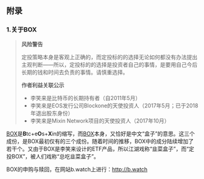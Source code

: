 ## 附录

### 1.关于BOX

> **风险警告**
>
> 定投策略本身是客观上正确的，而定投标的的选择无论如何都没有办法提出主观判断——所以，定投标的的选择是投资者自己的事情，是要用自己今后长期的钱和时间去负责的事情。请慎重选择。
>
> **作者利益关联公示**
>
> - 李笑来是比特币的长期持有者（自2011年5月）
> - 李笑来是EOS发行公司Blockone的天使投资人（2017年5月；已于2018年退出股东身份）
> - 李笑来是Mixin Network项目的天使投资人（2017年10月）

[BOX](https://b.watch/)是**B**tc+e**O**s+**X**in的缩写，而[BOX](https://b.watch/)本身，又恰好是中文“盒子”的意思。这三个成份，是BOX最初仅有的三个成份。随着时间的推移，BOX中的成分陆续增加了若干个。又由于BOX是李笑来设计的ETF产品，所以江湖戏称“韭菜盒子”，而“定投BOX”，被人们戏称“总吃韭菜盒子”。

BOX的申购与赎回，在网站b.watch上进行：http://b.watch



